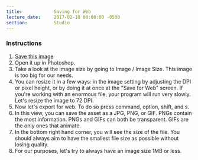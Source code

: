 ```yaml
---
title:            Saving for Web
lecture_date:     2017-02-10 00:00:00 -0500
section:          Studio
---
```


### Instructions

1. [Save this image](/assets/lectures/studio/assets/puerto-rico.jpg)
2. Open it up in Photoshop.
3. Take a look at the image size by going to Image / Image Size. This image is too big for our needs.
4. You can resize it in a few ways: in the image setting by adjusting the DPI or pixel height, or by doing it at once at the "Save for Web" screen.
If you're working with an enormous file, your program will run very slowly. Let's resize the image to 72 DPI.
5. Now let's export for web. To do so press command, option, shift, and s.
6. In this view, you can save the asset as a JPG, PNG, or GIF. PNGs contain the most information. PNGs and GIFs can both be transparent. GIFs are the only ones that animate.
7. In the bottom right hand corner, you will see the size of the file. You should always aim to have the smallest file size as possible without losing quality.
8. For our purposes, let's try to always have an image size 1MB or less.

